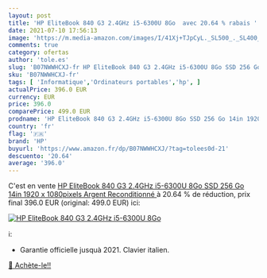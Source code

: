 ```yaml
---
layout: post
title: 'HP EliteBook 840 G3 2.4GHz i5-6300U 8Go  avec 20.64 % rabais '
date: 2021-07-10 17:56:13
image: 'https://m.media-amazon.com/images/I/41Xj+TJpCyL._SL500_._SL400_.jpg'
comments: true
category: ofertas
author: 'tole.es'
slug: 'B07NWWHCXJ-fr HP EliteBook 840 G3 2.4GHz i5-6300U 8Go SSD 256 Go 14in...'
sku: 'B07NWWHCXJ-fr'
tags: [ 'Informatique','Ordinateurs portables','hp', ]
actualPrice: 396.0 EUR
currency: EUR
price: 396.0
comparePrice: 499.0 EUR
prodname: 'HP EliteBook 840 G3 2.4GHz i5-6300U 8Go SSD 256 Go 14in 1920 x 1080pixels Argent  Reconditionné '
country: 'fr'
flag: '🇫🇷'
brand: 'HP'
buyurl: 'https://www.amazon.fr/dp/B07NWWHCXJ/?tag=tolees0d-21'
descuento: '20.64'
average: '396.0'
---
```


C'est en vente [HP EliteBook 840 G3 2.4GHz i5-6300U 8Go SSD 256 Go 14in 1920 x 1080pixels Argent  Reconditionné ](https://www.amazon.fr/dp/B07NWWHCXJ/?tag=tolees0d-21)  à  20.64 % de réduction, prix final  396.0 EUR (original: 499.0 EUR) ici:

[![HP EliteBook 840 G3 2.4GHz i5-6300U 8Go ](https://m.media-amazon.com/images/I/41Xj+TJpCyL._SL500_._SL400_.jpg)](https://www.amazon.fr/dp/B07NWWHCXJ/?tag=tolees0d-21)

ℹ️:

- Garantie officielle jusquà 2021. Clavier italien.

[🛒 Achète-le!!](https://www.amazon.fr/dp/B07NWWHCXJ/?tag=tolees0d-21)
